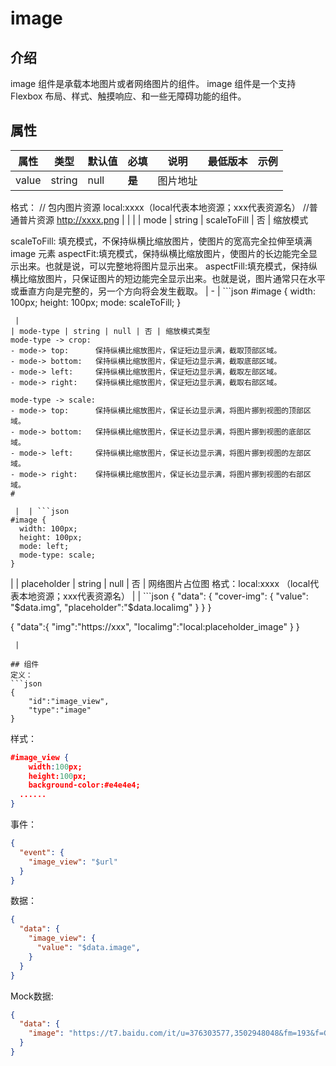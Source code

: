 # image
## 介绍
image 组件是承载本地图片或者网络图片的组件。
image 组件是一个支持 Flexbox 布局、样式、触摸响应、和一些无障碍功能的组件。
## 属性
| **属性** | **类型** | **默认值** | **必填** | **说明** | **最低版本** | **示例** |
| --- | --- | --- | --- | --- | --- | --- |
| value | string | null | **是** | 图片地址

格式：
// 包内图片资源
local:xxxx（local代表本地资源；xxx代表资源名）
//普通普片资源
http://xxxx.png |  |  |
| mode | string | scaleToFill | 否 | 缩放模式

scaleToFill: 填充模式，不保持纵横比缩放图片，使图片的宽高完全拉伸至填满 image 元素
 
aspectFit:填充模式，保持纵横比缩放图片，使图片的长边能完全显示出来。也就是说，可以完整地将图片显示出来。
 
aspectFill:填充模式，保持纵横比缩放图片，只保证图片的短边能完全显示出来。也就是说，图片通常只在水平或垂直方向是完整的，另一个方向将会发生截取。 | - | ```json
#image {
  width: 100px;
  height: 100px;
  mode: scaleToFill;
}
```
 |
| mode-type | string | null | 否 | 缩放模式类型
mode-type -> crop:
- mode-> top:      保持纵横比缩放图片，保证短边显示满，截取顶部区域。
- mode-> bottom:   保持纵横比缩放图片，保证短边显示满，截取底部区域。
- mode-> left:     保持纵横比缩放图片，保证短边显示满，截取左部区域。
- mode-> right:    保持纵横比缩放图片，保证短边显示满，截取右部区域。

mode-type -> scale:
- mode-> top:      保持纵横比缩放图片，保证长边显示满，将图片挪到视图的顶部区域。
- mode-> bottom:   保持纵横比缩放图片，保证长边显示满，将图片挪到视图的底部区域。
- mode-> left:     保持纵横比缩放图片，保证长边显示满，将图片挪到视图的左部区域。
- mode-> right:    保持纵横比缩放图片，保证长边显示满，将图片挪到视图的右部区域。
# 

 |  | ```json
#image {
  width: 100px;
  height: 100px;
  mode: left;
  mode-type: scale;
}
```
 |
| placeholder | string | null | 否 | 网络图片占位图
格式：local:xxxx （local代表本地资源；xxx代表资源名） |  | ```json
{
    "data": {
        "cover-img": {
            "value": "$data.img",
          	"placeholder":"$data.localimg"
        }
    }
}

{
  "data":{
    "img":"https://xxx",
    "localimg":"local:placeholder_image"
  }
}
```
 |

## 组件
定义：
```json
{
    "id":"image_view",
    "type":"image"
}
```
样式：
```json
#image_view {
	width:100px;
	height:100px;
	background-color:#e4e4e4;
  ......
}
```
事件：
```json
{
  "event": {
    "image_view": "$url"
  }
}
```
数据：
```json
{
  "data": {
    "image_view": {
      "value": "$data.image",
    }
  }
}
```
Mock数据:
```json
{
  "data": {
    "image": "https://t7.baidu.com/it/u=376303577,3502948048&fm=193&f=GIF"
  }
}

```
